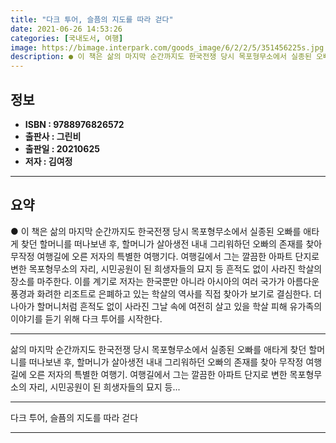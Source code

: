 ```yaml
---
title: "다크 투어, 슬픔의 지도를 따라 걷다"
date: 2021-06-26 14:53:26
categories: [국내도서, 여행]
image: https://bimage.interpark.com/goods_image/6/2/2/5/351456225s.jpg
description: ● 이 책은 삶의 마지막 순간까지도 한국전쟁 당시 목포형무소에서 실종된 오빠를 애타게 찾던 할머니를 떠나보낸 후, 할머니가 살아생전 내내 그리워하던 오빠의 존재를 찾아 무작정 여행길에 오른 저자의 특별한 여행기다. 여행길에서 그는 깔끔한 아파트 단지로 변한 목포형무소의 자리, 시민공원
---
```


## **정보**

- **ISBN : 9788976826572**
- **출판사 : 그린비**
- **출판일 : 20210625**
- **저자 : 김여정**

------



## **요약**

●  이 책은 삶의 마지막 순간까지도 한국전쟁 당시 목포형무소에서 실종된 오빠를 애타게 찾던 할머니를 떠나보낸 후, 할머니가 살아생전 내내 그리워하던 오빠의 존재를 찾아 무작정 여행길에 오른 저자의 특별한 여행기다. 여행길에서 그는 깔끔한 아파트 단지로 변한 목포형무소의 자리, 시민공원이 된 희생자들의 묘지 등 흔적도 없이 사라진 학살의 장소를 마주한다. 이를 계기로 저자는 한국뿐만 아니라 아시아의 여러 국가가 아름다운 풍경과 화려한 리조트로 은폐하고 있는 학살의 역사를 직접 찾아가 보기로 결심한다. 더 나아가 할머니처럼 흔적도 없이 사라진 그날 속에 여전히 살고 있을 학살 피해 유가족의 이야기를 듣기 위해 다크 투어를 시작한다.

------

삶의 마지막 순간까지도 한국전쟁 당시 목포형무소에서 실종된 오빠를 애타게 찾던 할머니를 떠나보낸 후, 할머니가 살아생전 내내 그리워하던 오빠의 존재를 찾아 무작정 여행길에 오른 저자의 특별한 여행기. 여행길에서 그는 깔끔한 아파트 단지로 변한 목포형무소의 자리, 시민공원이 된 희생자들의 묘지 등... 

------


다크 투어, 슬픔의 지도를 따라 걷다 

------


